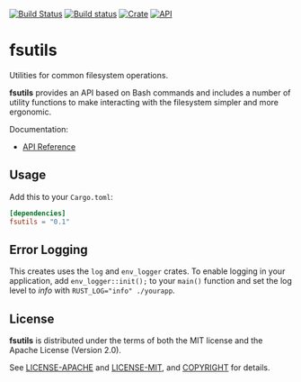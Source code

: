 [![Build Status](https://travis-ci.com/jaredforth/fsutils.svg?token=mH2pScYxqRkBEzpBQAu6&branch=master)](https://travis-ci.com/jaredforth/fsutils)
[![Build status](https://ci.appveyor.com/api/projects/status/w75cp0q4qr0hngf8?svg=true)](https://ci.appveyor.com/project/jaredforth/fsutils)
[![Crate](https://img.shields.io/crates/v/fsutils.svg)](https://crates.io/crates/fsutils)
[![API](https://docs.rs/fsutils/badge.svg)](https://docs.rs/fsutils)

# fsutils

Utilities for common filesystem operations.

**fsutils** provides an API based on Bash commands and includes a number
of utility functions to make interacting with the filesystem simpler and more ergonomic.

Documentation:
-   [API Reference](https://docs.rs/fsutils)


## Usage

Add this to your `Cargo.toml`:

```toml
[dependencies]
fsutils = "0.1"
```

## Error Logging 

This creates uses the `log` and `env_logger` crates. To enable logging in your application, add `env_logger::init();` to your `main()` function and set the log level to *info* with `RUST_LOG="info" ./yourapp`.


## License

**fsutils** is distributed under the terms of both the MIT license and the
Apache License (Version 2.0).

See [LICENSE-APACHE](LICENSE-APACHE) and [LICENSE-MIT](LICENSE-MIT), and
[COPYRIGHT](COPYRIGHT) for details.
